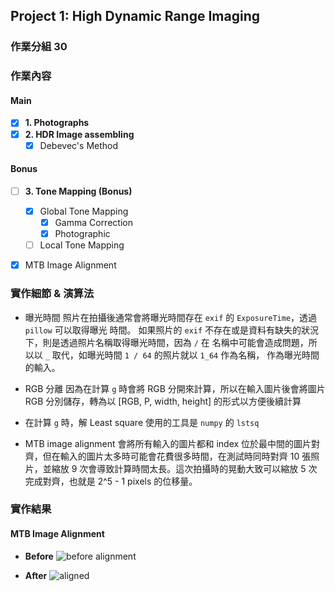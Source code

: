 
## Project 1: High Dynamic Range Imaging

### 作業分組 30

### 作業內容

#### Main
- [x] **1. Photographs**
- [x] **2. HDR Image assembling**
  - [x] Debevec's Method

#### Bonus
- [ ] **3. Tone Mapping (Bonus)**
  - [x] Global Tone Mapping
    - [x] Gamma Correction
    - [x] Photographic
  - [ ] Local Tone Mapping
- [x] MTB Image Alignment


### 實作細節 & 演算法

* 曝光時間
  照片在拍攝後通常會將曝光時間存在 `exif` 的 `ExposureTime`，透過 `pillow` 可以取得曝光  時間。
  如果照片的 `exif` 不存在或是資料有缺失的狀況下，則是透過照片名稱取得曝光時間，因為 `/` 在  名稱中可能會造成問題，所以以 `_` 取代，如曝光時間 `1 / 64` 的照片就以 `1_64` 作為名稱，  作為曝光時間的輸入。

* RGB 分離
  因為在計算 `g` 時會將 RGB 分開來計算，所以在輸入圖片後會將圖片 RGB 分別儲存，轉為以 [RGB, P, width, height] 的形式以方便後續計算

* 在計算 `g` 時，解 Least square 使用的工具是 `numpy` 的 `lstsq`

* MTB image alignment 會將所有輸入的圖片都和 index 位於最中間的圖片對齊，但在輸入的圖片太多時可能會花費很多時間，在測試時同時對齊 10 張照片，並縮放 9 次會導致計算時間太長。這次拍攝時的晃動大致可以縮放 5 次完成對齊，也就是 2^5 - 1 pixels 的位移量。


### 實作結果

#### MTB Image Alignment
* **Before**
  <img src="assets/pre_alignment.png" alt="before alignment"/>

* **After**
  <img src="assets/aligned.png" alt="aligned"/>
